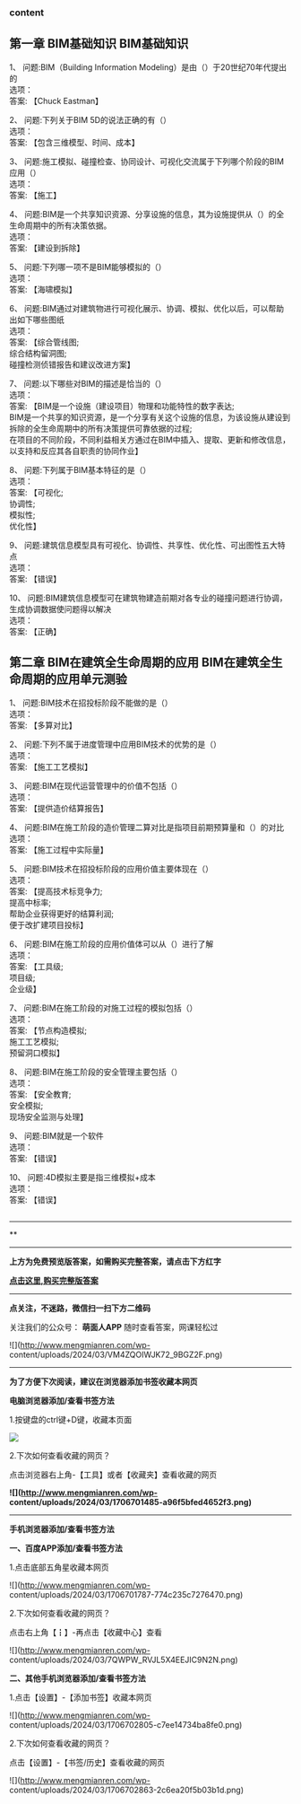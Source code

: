 ### content

## 第一章 BIM基础知识 BIM基础知识

1、 问题:BIM（Building Information Modeling）是由（）于20世纪70年代提出的  
选项：  
答案: 【Chuck Eastman】

2、 问题:下列关于BIM 5D的说法正确的有（）  
选项：  
答案: 【包含三维模型、时间、成本】

3、 问题:施工模拟、碰撞检查、协同设计、可视化交流属于下列哪个阶段的BIM应用（）  
选项：  
答案: 【施工】

4、 问题:BIM是一个共享知识资源、分享设施的信息，其为设施提供从（）的全生命周期中的所有决策依据。  
选项：  
答案: 【建设到拆除】

5、 问题:下列哪一项不是BIM能够模拟的（）  
选项：  
答案: 【海啸模拟】

6、 问题:BIM通过对建筑物进行可视化展示、协调、模拟、优化以后，可以帮助出如下哪些图纸  
选项：  
答案: 【综合管线图;  
综合结构留洞图;  
碰撞检测侦错报告和建议改进方案】

7、 问题:以下哪些对BIM的描述是恰当的（）  
选项：  
答案: 【BIM是一个设施（建设项目）物理和功能特性的数字表达;  
BIM是一个共享的知识资源，是一个分享有关这个设施的信息，为该设施从建设到拆除的全生命周期中的所有决策提供可靠依据的过程;  
在项目的不同阶段，不同利益相关方通过在BIM中插入、提取、更新和修改信息，以支持和反应其各自职责的协同作业】

8、 问题:下列属于BIM基本特征的是（）  
选项：  
答案: 【可视化;  
协调性;  
模拟性;  
优化性】

9、 问题:建筑信息模型具有可视化、协调性、共享性、优化性、可出图性五大特点  
选项：  
答案: 【错误】

10、 问题:BIM建筑信息模型可在建筑物建造前期对各专业的碰撞问题进行协调，生成协调数据使问题得以解决  
选项：  
答案: 【正确】

## 第二章 BIM在建筑全生命周期的应用 BIM在建筑全生命周期的应用单元测验

1、 问题:BIM技术在招投标阶段不能做的是（）  
选项：  
答案: 【多算对比】

2、 问题:下列不属于进度管理中应用BIM技术的优势的是（）  
选项：  
答案: 【施工工艺模拟】

3、 问题:BIM在现代运营管理中的价值不包括（）  
选项：  
答案: 【提供造价结算报告】

4、 问题:BIM在施工阶段的造价管理二算对比是指项目前期预算量和（）的对比  
选项：  
答案: 【施工过程中实际量】

5、 问题:BIM技术在招投标阶段的应用价值主要体现在（）  
选项：  
答案: 【提高技术标竞争力;  
提高中标率;  
帮助企业获得更好的结算利润;  
便于改扩建项目投标】

6、 问题:BIM在施工阶段的应用价值体可以从（）进行了解  
选项：  
答案: 【工具级;  
项目级;  
企业级】

7、 问题:BIM在施工阶段的对施工过程的模拟包括（）  
选项：  
答案: 【节点构造模拟;  
施工工艺模拟;  
预留洞口模拟】

8、 问题:BIM在施工阶段的安全管理主要包括（）  
选项：  
答案: 【安全教育;  
安全模拟;  
现场安全监测与处理】

9、 问题:BIM就是一个软件  
选项：  
答案: 【错误】

10、 问题:4D模拟主要是指三维模拟+成本  
选项：  
答案: 【错误】

##

* * *

**

* * *

**上方为免费预览版答案，如需购买完整答案，请点击下方红字**

[**点击这里,购买完整版答案**](http://mooc.mengmianren.com/mooc/327031.html)

* * *

**点关注，不迷路，微信扫一扫下方二维码**

关注我们的公众号： **萌面人APP** 随时查看答案，网课轻松过

![](http://www.mengmianren.com/wp-
content/uploads/2024/03/VM4ZQOIWJK72_9BGZ2F.png)

* * *

**为了方便下次阅读，建议在浏览器添加书签收藏本网页**

**电脑浏览器添加/查看书签方法**

1.按键盘的ctrl键+D键，收藏本页面

![](http://www.mengmianren.com/wp-content/uploads/2024/03/AF9T_JKKHAJN.png)

2.下次如何查看收藏的网页？

点击浏览器右上角-【工具】或者【收藏夹】查看收藏的网页

**![](http://www.mengmianren.com/wp-
content/uploads/2024/03/1706701485-a96f5bfed4652f3.png)**

* * *

**手机浏览器添加/查看书签方法**

**一、百度APP添加/查看书签方法**

1.点击底部五角星收藏本网页

![](http://www.mengmianren.com/wp-
content/uploads/2024/03/1706701787-774c235c7276470.png)

2.下次如何查看收藏的网页？

点击右上角【┇】-再点击【收藏中心】查看

![](http://www.mengmianren.com/wp-
content/uploads/2024/03/7QWPW_RVJL5X4EEJIC9N2N.png)

**二、其他手机浏览器添加/查看书签方法**

1.点击【设置】-【添加书签】收藏本网页

![](http://www.mengmianren.com/wp-
content/uploads/2024/03/1706702805-c7ee14734ba8fe0.png)

2.下次如何查看收藏的网页？

点击【设置】-【书签/历史】查看收藏的网页

![](http://www.mengmianren.com/wp-
content/uploads/2024/03/1706702863-2c6ea20f5b03b1d.png)

